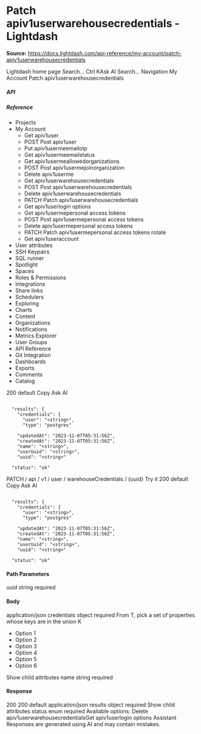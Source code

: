 # Patch apiv1userwarehousecredentials - Lightdash

**Source:** https://docs.lightdash.com/api-reference/my-account/patch-apiv1userwarehousecredentials

Lightdash home page
Search...
Ctrl KAsk AI
Search...
Navigation
My Account
Patch apiv1userwarehousecredentials
##### API


##### Reference
  * Projects
  * My Account
    * Get apiv1user
    * POST
Post apiv1user
    * Put apiv1usermeemailotp
    * Get apiv1usermeemailstatus
    * Get apiv1usermeallowedorganizations
    * POST
Post apiv1usermejoinorganization
    * Delete apiv1userme
    * Get apiv1userwarehousecredentials
    * POST
Post apiv1userwarehousecredentials
    * Delete apiv1userwarehousecredentials
    * PATCH
Patch apiv1userwarehousecredentials
    * Get apiv1userlogin options
    * Get apiv1usermepersonal access tokens
    * POST
Post apiv1usermepersonal access tokens
    * Delete apiv1usermepersonal access tokens
    * PATCH
Patch apiv1usermepersonal access tokens rotate
    * Get apiv1useraccount
  * User attributes
  * SSH Keypairs
  * SQL runner
  * Spotlight
  * Spaces
  * Roles & Permissions
  * Integrations
  * Share links
  * Schedulers
  * Exploring
  * Charts
  * Content
  * Organizations
  * Notifications
  * Metrics Explorer
  * User Groups
  * API Reference
  * Git Integration
  * Dashboards
  * Exports
  * Comments
  * Catalog


200
default
Copy
Ask AI
```

  "results": {
    "credentials": {
      "user": "<string>",
      "type": "postgres"

    "updatedAt": "2023-11-07T05:31:56Z",
    "createdAt": "2023-11-07T05:31:56Z",
    "name": "<string>",
    "userUuid": "<string>",
    "uuid": "<string>"

  "status": "ok"

```

PATCH
/
api
/
v1
/
user
/
warehouseCredentials
/
{uuid}
Try it
200
default
Copy
Ask AI
```

  "results": {
    "credentials": {
      "user": "<string>",
      "type": "postgres"

    "updatedAt": "2023-11-07T05:31:56Z",
    "createdAt": "2023-11-07T05:31:56Z",
    "name": "<string>",
    "userUuid": "<string>",
    "uuid": "<string>"

  "status": "ok"

```

#### Path Parameters
uuid
string
required
#### Body
application/json
credentials
object
required
From T, pick a set of properties whose keys are in the union K
  * Option 1
  * Option 2
  * Option 3
  * Option 4
  * Option 5
  * Option 6


Show child attributes
name
string
required
#### Response
200
200 default
application/json
results
object
required
Show child attributes
status
enum<string>
required
Available options: 
Delete apiv1userwarehousecredentialsGet apiv1userlogin options
Assistant
Responses are generated using AI and may contain mistakes.


